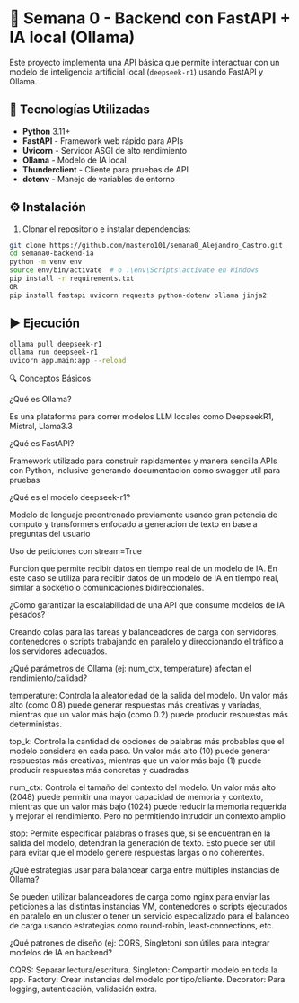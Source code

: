 # 🤖 Semana 0 - Backend con FastAPI + IA local (Ollama)

Este proyecto implementa una API básica que permite interactuar con un modelo de inteligencia artificial local (`deepseek-r1`) usando FastAPI y Ollama.

## 🚀 Tecnologías Utilizadas
- **Python** 3.11+
- **FastAPI** - Framework web rápido para APIs
- **Uvicorn** - Servidor ASGI de alto rendimiento
- **Ollama** - Modelo de IA local
- **Thunderclient** - Cliente para pruebas de API
- **dotenv** - Manejo de variables de entorno

## ⚙️ Instalación

1. Clonar el repositorio e instalar dependencias:
```bash
git clone https://github.com/mastero101/semana0_Alejandro_Castro.git
cd semana0-backend-ia
python -m venv env
source env/bin/activate  # o .\env\Scripts\activate en Windows
pip install -r requirements.txt 
OR
pip install fastapi uvicorn requests python-dotenv ollama jinja2
```

## ▶️ Ejecución

```bash
ollama pull deepseek-r1
ollama run deepseek-r1
uvicorn app.main:app --reload
```
🔍 Conceptos Básicos

 ¿Qué es Ollama?

Es una plataforma para correr modelos LLM locales como DeepseekR1, Mistral, Llama3.3 

 ¿Qué es FastAPI?

Framework utilizado para construir rapidamentes y manera sencilla APIs con Python, inclusive generando documentacion como swagger util para pruebas

 ¿Qué es el modelo deepseek-r1?

Modelo de lenguaje preentrenado previamente usando gran potencia de computo y transformers enfocado a generacion de texto en base a preguntas del usuario

 Uso de peticiones con stream=True
 
Funcion que permite recibir datos en tiempo real de un modelo de IA. En este caso se utiliza para recibir datos de un modelo de IA en tiempo real, similar a socketio o comunicaciones bidireccionales.

  ¿Cómo garantizar la escalabilidad de una API que consume modelos de IA pesados?

Creando colas para las tareas y balanceadores de carga con servidores, contenedores o scripts trabajando en paralelo y direccionando el tráfico a los servidores adecuados.

  ¿Qué parámetros de Ollama (ej: num_ctx, temperature) afectan el rendimiento/calidad?

temperature: Controla la aleatoriedad de la salida del modelo. Un valor más alto (como 0.8) puede generar respuestas más creativas y variadas, mientras que un valor más bajo (como 0.2) puede producir respuestas más deterministas.

top_k: Controla la cantidad de opciones de palabras más probables que el modelo considera en cada paso. Un valor más alto (10) puede generar respuestas más creativas, mientras que un valor más bajo (1) puede producir respuestas más concretas y cuadradas

num_ctx: Controla el tamaño del contexto del modelo. Un valor más alto (2048) puede permitir una mayor capacidad de memoria y contexto, mientras que un valor más bajo (1024) puede reducir la memoria requerida y mejorar el rendimiento. Pero no permitiendo intrudcir un contexto amplio

stop: Permite especificar palabras o frases que, si se encuentran en la salida del modelo, detendrán la generación de texto. Esto puede ser útil para evitar que el modelo genere respuestas largas o no coherentes.

  ¿Qué estrategias usar para balancear carga entre múltiples instancias de Ollama?

Se pueden utilizar balanceadores de carga como nginx para enviar las peticiones a las distintas instancias VM, contenedores o scripts ejecutados en paralelo en un cluster o tener un servicio especializado para el balanceo de carga usando estrategias como round-robin, least-connections, etc.

  ¿Qué patrones de diseño (ej: CQRS, Singleton) son útiles para integrar modelos de IA en backend?
  
CQRS: Separar lectura/escritura.
Singleton: Compartir modelo en toda la app.
Factory: Crear instancias del modelo por tipo/cliente.
Decorator: Para logging, autenticación, validación extra.

